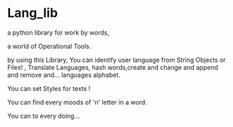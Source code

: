 # Lang_lib
a python library for work by words,

a world of Operational Tools.

by using this Library, You can identify user language from String Objects or Files! , Translate Languages, hash words,create and change and append and remove and… languages alphabet.

You can set Styles for texts !

You can find every moods of 'n' letter in a word.

You can to every doing…
